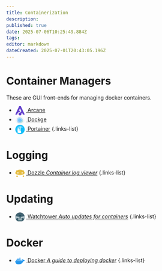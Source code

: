 ```yaml
---
title: Containerization
description: 
published: true
date: 2025-07-06T10:25:49.884Z
tags: 
editor: markdown
dateCreated: 2025-07-01T20:43:05.196Z
---
```


# Container Managers
These are GUI front-ends for managing docker containers.
- [<img src="/arcane.png" width="25" style="vertical-align:middle;margin-right:4px"> Arcane](/arcane)
- [<img src="/dockge.png" width="25" style="vertical-align:middle;margin-right:4px"> Dockge](/Dockge)
- [<img src="/portainer.png" width="25" style="vertical-align:middle;margin-right:4px"> Portainer](/Portainer)
{.links-list}

# Logging
- [<img src="/dozzle.png" width="25" style="vertical-align:middle;margin-right:4px"> Dozzle *Container log viewer*](/dozzle)
{.links-list}

# Updating
- [<img src="/watchtower.png" width="25" style="vertical-align:middle;margin-right:4px"> Watchtower *Auto updates for containers*](/Watchtower)
{.links-list}

# Docker
- [<img src="/docker.png" width="25" style="vertical-align:middle;margin-right:4px"> Docker *A guide to deploying docker*](/Docker)
{.links-list}



